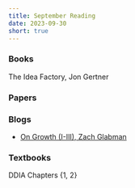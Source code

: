 ```yaml
---
title: September Reading
date: 2023-09-30
short: true
---
```


### Books

The Idea Factory, Jon Gertner

### Papers

### Blogs

- [On Growth (I-III), Zach Glabman](a.com)
  
### Textbooks

DDIA Chapters {1, 2}
